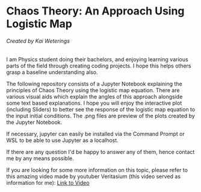 # Chaos Theory: An Approach Using Logistic Map
###### Created by Kai Weterings
I am Physics student doing their bachelors, and enjoying learning various parts of the field through creating coding projects.
I hope this helps others grasp a baseline understanding also.

The following repository consists of a Jupyter Notebook explaining the principles of Chaos Theory using the logistic map equation. 
There are various visual aids which explain the angles of this approach alongside some text based explanations.
I hope you will enjoy the interactive plot (including Sliders) to better see the response of the logistic
map equation to the input initial conditions. The .png files are preview of the plots created by the Jupyter Notebook.

If necessary, jupyter can easily be installed via the Command Prompt or WSL to be able to use Jupyter as a localhost.

If there are any question I'd be happy to answer any of them, hence contact me by any means possible.

If you are looking for some more information on this topic, please refer to this amazing video made by youtuber Veritasium
(this video served as information for me): <a href="https://www.youtube.com/watch?v=ovJcsL7vyrk&ab_channel=Veritasium" target="_blank">
Link to Video</a>